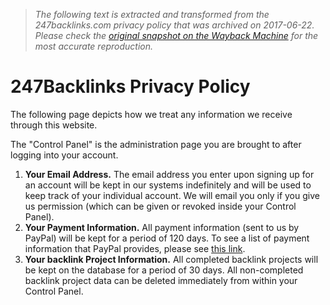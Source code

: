 > *The following text is extracted and transformed from the 247backlinks.com privacy policy that was archived on 2017-06-22. Please check the [original snapshot on the Wayback Machine](https://web.archive.org/web/20170622070124id_/http%3A//247backlinks.info/privacyPolicy.php) for the most accurate reproduction.*

# 247Backlinks Privacy Policy

The following page depicts how we treat any information we receive through this website.

The "Control Panel" is the administration page you are brought to after logging into your account.

  1. **Your Email Address.** The email address you enter upon signing up for an account will be kept in our systems indefinitely and will be used to keep track of your individual account. We will email you only if you give us permission (which can be given or revoked inside your Control Panel).
  2. **Your Payment Information.** All payment information (sent to us by PayPal) will be kept for a period of 120 days. To see a list of payment information that PayPal provides, please see [this link](http://www.paypalobjects.com/en_US/ebook/PP_OrderManagement_IntegrationGuide/Appx_ipn_and_pdt_variables.html).
  3. **Your backlink Project Information.** All completed backlink projects will be kept on the database for a period of 30 days. All non-completed backlink project data can be deleted immediately from within your Control Panel.


